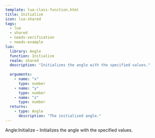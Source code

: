 ```yaml
---
template: lua-class-function.html
title: Initialize
icon: lua-shared
tags:
  - lua
  - shared
  - needs-verification
  - needs-example
lua:
  library: Angle
  function: Initialize
  realm: shared
  description: "Initializes the angle with the specified values."
  
  arguments:
    - name: "x"
      type: number
    - name: "y"
      type: number
    - name: "z"
      type: number
  returns:
    - type: Angle
      description: "The initialized angle."
---
```


<div class="lua__search__keywords">
Angle:Initialize &#x2013; Initializes the angle with the specified values.
</div>
